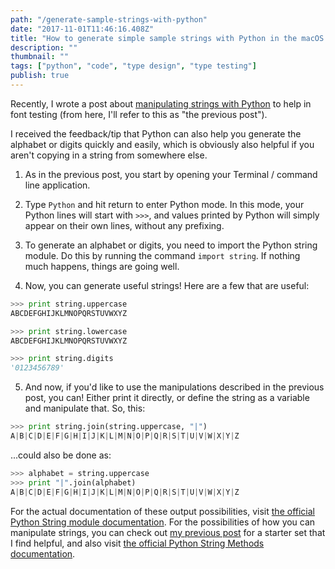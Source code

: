 ```yaml
---
path: "/generate-sample-strings-with-python"
date: "2017-11-01T11:46:16.408Z" 
title: "How to generate simple sample strings with Python in the macOS command line"
description: "" 
thumbnail: "" 
tags: ["python", "code", "type design", "type testing"]
publish: true
---
```

Recently, I wrote a post about [manipulating strings with Python](./manipulate-strings-with-python.html) to help in font testing (from here, I'll refer to this as "the previous post").

I received the feedback/tip that Python can also help you generate the alphabet or digits quickly and easily, which is obviously also helpful if you aren't copying in a string from somewhere else.

1. As in the previous post, you start by opening your Terminal / command line application.

2. Type `Python` and hit return to enter Python mode. In this mode, your Python lines will start with `>>>`, and values printed by Python will simply appear on their own lines, without any prefixing.

3. To generate an alphabet or digits, you need to import the Python string module. Do this by running the command `import string`. If nothing much happens, things are going well.

4. Now, you can generate useful strings! Here are a few that are useful:
```Python
>>> print string.uppercase 
ABCDEFGHIJKLMNOPQRSTUVWXYZ
```
```Python
>>> print string.lowercase 
ABCDEFGHIJKLMNOPQRSTUVWXYZ
```
```Python
>>> print string.digits
'0123456789'
```

5. And now, if you'd like to use the manipulations described in the previous post, you can! Either print it directly, or define the string as a variable and manipulate that. So, this:
```Python
>>> print string.join(string.uppercase, "|") 
A|B|C|D|E|F|G|H|I|J|K|L|M|N|O|P|Q|R|S|T|U|V|W|X|Y|Z
```
...could also be done as:
```Python
>>> alphabet = string.uppercase
>>> print "|".join(alphabet)
A|B|C|D|E|F|G|H|I|J|K|L|M|N|O|P|Q|R|S|T|U|V|W|X|Y|Z
```

For the actual documentation of these output possibilities, visit [the official Python String module documentation](https://docs.python.org/2/library/string.html). For the possibilities of how you can manipulate strings, you can check out [my previous post](./manipulate-strings-with-python.html) for a starter set that I find helpful, and also visit [the official Python String Methods documentation](https://docs.python.org/2/library/stdtypes.html#string-methods).